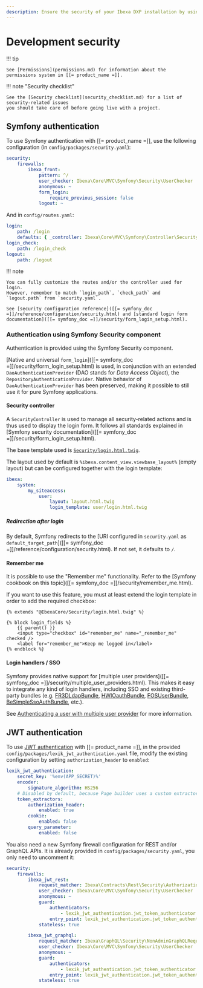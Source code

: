 ```yaml
---
description: Ensure the security of your Ibexa DXP installation by using one of the available authentication methods.
---
```


# Development security

!!! tip

    See [Permissions](permissions.md) for information about the permissions system in [[= product_name =]].

!!! note "Security checklist"

    See the [Security checklist](security_checklist.md) for a list of security-related issues
    you should take care of before going live with a project.

## Symfony authentication

To use Symfony authentication with [[= product_name =]], use the following configuration (in `config/packages/security.yaml`):

``` yaml
security:
    firewalls:
        ibexa_front:
            pattern: ^/
            user_checker: Ibexa\Core\MVC\Symfony\Security\UserChecker
            anonymous: ~
            form_login:
                require_previous_session: false
            logout: ~
```

And in `config/routes.yaml`:

``` yaml
login:
    path: /login
    defaults: { _controller: Ibexa\Core\MVC\Symfony\Controller\SecurityController::loginAction }
login_check:
    path: /login_check
logout:
    path: /logout
```

!!! note

    You can fully customize the routes and/or the controller used for login.
    However, remember to match `login_path`, `check_path` and `logout.path` from `security.yaml`.

    See [security configuration reference]([[= symfony_doc =]]/reference/configuration/security.html) and [standard login form documentation]([[= symfony_doc =]]/security/form_login_setup.html).

### Authentication using Symfony Security component

Authentication is provided using the Symfony Security component.

[Native and universal `form_login`]([[= symfony_doc =]]/security/form_login_setup.html) is used, in conjunction with an extended `DaoAuthenticationProvider` (DAO stands for *Data Access Object*), the `RepositoryAuthenticationProvider`. Native behavior of `DaoAuthenticationProvider` has been preserved, making it possible to still use it for pure Symfony applications.

#### Security controller

A `SecurityController` is used to manage all security-related actions and is thus used to display the login form. It follows all standards explained in [Symfony security documentation]([[= symfony_doc =]]/security/form_login_setup.html).

The base template used is [`Security/login.html.twig`](https://github.com/ibexa/core/blob/main/src/bundle/Core/Resources/views/Security/login.html.twig).

The layout used by default is `%ibexa.content_view.viewbase_layout%` (empty layout) but can be configured together with the login template:

``` yaml
ibexa:
    system:
        my_siteaccess:
            user:
                layout: layout.html.twig
                login_template: user/login.html.twig
```

##### Redirection after login

By default, Symfony redirects to the [URI configured in `security.yaml` as `default_target_path`]([[= symfony_doc =]]/reference/configuration/security.html). If not set, it defaults to `/`.

#### Remember me

It is possible to use the "Remember me" functionality.
Refer to the [Symfony cookbook on this topic]([[= symfony_doc =]]/security/remember_me.html).

If you want to use this feature, you must at least extend the login template in order to add the required checkbox:

``` html+twig
{% extends "@IbexaCore/Security/login.html.twig" %}

{% block login_fields %}
    {{ parent() }}
    <input type="checkbox" id="remember_me" name="_remember_me" checked />
    <label for="remember_me">Keep me logged in</label>
{% endblock %}
```

#### Login handlers / SSO

Symfony provides native support for [multiple user providers]([[= symfony_doc =]]/security/multiple_user_providers.html). This makes it easy to integrate any kind of login handlers, including SSO and existing third-party bundles (e.g. [FR3DLdapBundle](https://github.com/Maks3w/FR3DLdapBundle), [HWIOauthBundle](https://github.com/hwi/HWIOAuthBundle), [FOSUserBundle](https://github.com/FriendsOfSymfony/FOSUserBundle), [BeSimpleSsoAuthBundle](http://github.com/BeSimple/BeSimpleSsoAuthBundle), etc.).

See [Authenticating a user with multiple user provider](user_authentication.md#authenticate-user-with-multiple-user-providers) for more information.

## JWT authentication

To use [JWT authentication](https://jwt.io/) with [[= product_name =]], in the provided ` config/packages/lexik_jwt_authentication.yaml` file,
modify the existing configuration by setting `authorization_header` to `enabled`:

``` yaml hl_lines="8"
lexik_jwt_authentication:
    secret_key: '%env(APP_SECRET)%'
    encoder:
        signature_algorithm: HS256
    # Disabled by default, because Page builder uses a custom extractor
    token_extractors:
        authorization_header:
            enabled: true
        cookie:
            enabled: false
        query_parameter:
            enabled: false
```

You also need a new Symfony firewall configuration for REST and/or GraphQL APIs.
It is already provided in `config/packages/security.yaml`, you only need to uncomment it:

``` yaml
security:
    firewalls:
        ibexa_jwt_rest:
            request_matcher: Ibexa\Contracts\Rest\Security\AuthorizationHeaderRESTRequestMatcher
            user_checker: Ibexa\Core\MVC\Symfony\Security\UserChecker
            anonymous: ~
            guard:
                authenticators:
                    - lexik_jwt_authentication.jwt_token_authenticator
                entry_point: lexik_jwt_authentication.jwt_token_authenticator
            stateless: true

        ibexa_jwt_graphql:
            request_matcher: Ibexa\GraphQL\Security\NonAdminGraphQLRequestMatcher
            user_checker: Ibexa\Core\MVC\Symfony\Security\UserChecker
            anonymous: ~
            guard:
                authenticators:
                    - lexik_jwt_authentication.jwt_token_authenticator
                entry_point: lexik_jwt_authentication.jwt_token_authenticator
            stateless: true
```

